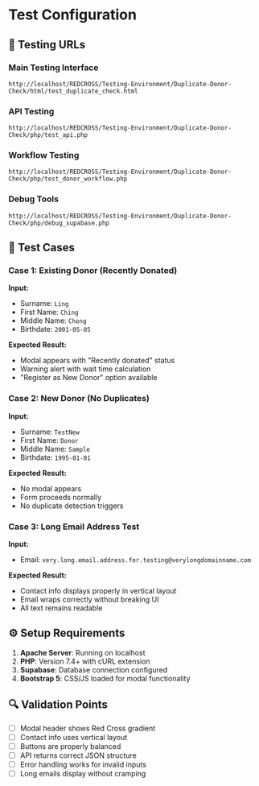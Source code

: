 # Test Configuration

## 🔗 Testing URLs

### Main Testing Interface
```
http://localhost/REDCROSS/Testing-Environment/Duplicate-Donor-Check/html/test_duplicate_check.html
```

### API Testing
```
http://localhost/REDCROSS/Testing-Environment/Duplicate-Donor-Check/php/test_api.php
```

### Workflow Testing
```
http://localhost/REDCROSS/Testing-Environment/Duplicate-Donor-Check/php/test_donor_workflow.php
```

### Debug Tools
```
http://localhost/REDCROSS/Testing-Environment/Duplicate-Donor-Check/php/debug_supabase.php
```

## 🎯 Test Cases

### Case 1: Existing Donor (Recently Donated)
**Input:**
- Surname: `Ling`
- First Name: `Ching`
- Middle Name: `Chong`
- Birthdate: `2001-05-05`

**Expected Result:**
- Modal appears with "Recently donated" status
- Warning alert with wait time calculation
- "Register as New Donor" option available

### Case 2: New Donor (No Duplicates)
**Input:**
- Surname: `TestNew`
- First Name: `Donor`
- Middle Name: `Sample`
- Birthdate: `1995-01-01`

**Expected Result:**
- No modal appears
- Form proceeds normally
- No duplicate detection triggers

### Case 3: Long Email Address Test
**Input:**
- Email: `very.long.email.address.for.testing@verylongdomainname.com`

**Expected Result:**
- Contact info displays properly in vertical layout
- Email wraps correctly without breaking UI
- All text remains readable

## ⚙️ Setup Requirements

1. **Apache Server**: Running on localhost
2. **PHP**: Version 7.4+ with cURL extension
3. **Supabase**: Database connection configured
4. **Bootstrap 5**: CSS/JS loaded for modal functionality

## 🔍 Validation Points

- [ ] Modal header shows Red Cross gradient
- [ ] Contact info uses vertical layout
- [ ] Buttons are properly balanced
- [ ] API returns correct JSON structure
- [ ] Error handling works for invalid inputs
- [ ] Long emails display without cramping 